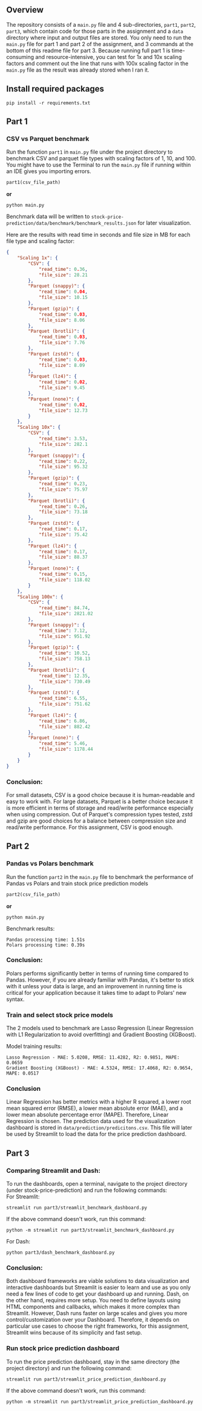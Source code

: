 ## Overview
The repository consists of a `main.py` file and 4 sub-directories, `part1`, `part2`, `part3`, which contain code for those parts in the assignment and a `data` directory where input and output files are stored. You only need to run the `main.py` file for part 1 and part 2 of the assignment, and 3 commands at the bottom of this readme file for part 3. Because running full part 1 is time-consuming and resource-intensive, you can test for 1x and 10x scaling factors and comment out the line that runs with 100x scaling factor in the `main.py` file as the result was already stored when I ran it.

## Install required packages
```
pip install -r requirements.txt
```

## Part 1

### CSV vs Parquet benchmark

Run the function `part1` in `main.py` file under the project directory to benchmark CSV and parquet file types with 
scaling factors of 1, 10, and 100. You might have to use the Terminal to run the `main.py` file if running within an IDE
gives you importing errors.
```python
part1(csv_file_path)
```
**or**
```
python main.py
```
Benchmark data will be written to `stock-price-prediction/data/benchmark/benchmark_results.json` for later visualization.

Here are the results with read time in seconds and file size in MB for each file type and scaling factor:
```json
{
    "Scaling 1x": {
        "CSV": {
            "read_time": 0.36,
            "file_size": 28.21
        },
        "Parquet (snappy)": {
            "read_time": 0.04,
            "file_size": 10.15
        },
        "Parquet (gzip)": {
            "read_time": 0.03,
            "file_size": 8.06
        },
        "Parquet (brotli)": {
            "read_time": 0.03,
            "file_size": 7.76
        },
        "Parquet (zstd)": {
            "read_time": 0.03,
            "file_size": 8.09
        },
        "Parquet (lz4)": {
            "read_time": 0.02,
            "file_size": 9.45
        },
        "Parquet (none)": {
            "read_time": 0.02,
            "file_size": 12.73
        }
    },
    "Scaling 10x": {
        "CSV": {
            "read_time": 3.53,
            "file_size": 282.1
        },
        "Parquet (snappy)": {
            "read_time": 0.22,
            "file_size": 95.32
        },
        "Parquet (gzip)": {
            "read_time": 0.23,
            "file_size": 75.97
        },
        "Parquet (brotli)": {
            "read_time": 0.26,
            "file_size": 73.18
        },
        "Parquet (zstd)": {
            "read_time": 0.17,
            "file_size": 75.42
        },
        "Parquet (lz4)": {
            "read_time": 0.17,
            "file_size": 88.37
        },
        "Parquet (none)": {
            "read_time": 0.15,
            "file_size": 118.02
        }
    },
    "Scaling 100x": {
        "CSV": {
            "read_time": 84.74,
            "file_size": 2821.02
        },
        "Parquet (snappy)": {
            "read_time": 7.12,
            "file_size": 951.92
        },
        "Parquet (gzip)": {
            "read_time": 10.52,
            "file_size": 758.13
        },
        "Parquet (brotli)": {
            "read_time": 12.35,
            "file_size": 730.49
        },
        "Parquet (zstd)": {
            "read_time": 6.55,
            "file_size": 751.62
        },
        "Parquet (lz4)": {
            "read_time": 6.86,
            "file_size": 882.42
        },
        "Parquet (none)": {
            "read_time": 5.46,
            "file_size": 1178.44
        }
    }
}
```

### Conclusion:
For small datasets, CSV is a good choice because it is human-readable and easy to work with.
For large datasets, Parquet is a better choice because it is more efficient in terms of storage and read/write
performance especially when using compression. Out of Parquet's compression types tested, zstd and gzip are good choices
for a balance between compression size and read/write performance. For this assignment, CSV is good enough.

## Part 2

### Pandas vs Polars benchmark

Run the function `part2` in the `main.py` file to benchmark the performance of Pandas vs Polars and train stock price prediction models
```python
part2(csv_file_path)
```
**or**
```
python main.py
```

Benchmark results:
```
Pandas processing time: 1.51s
Polars processing time: 0.39s
```
### Conclusion:
Polars performs significantly better in terms of running time compared to Pandas. However, if you are already
familiar with Pandas, it's better to stick with it unless your data is large, and an improvement in running time
is critical for your application because it takes time to adapt to Polars' new syntax.

### Train and select stock price models
The 2 models used to benchmark are Lasso Regression (Linear Regression with L1 Regularization to avoid overfitting)
and Gradient Boosting (XGBoost). 

Model training results:
```
Lasso Regression - MAE: 5.0208, RMSE: 11.4282, R2: 0.9851, MAPE: 0.0659
Gradient Boosting (XGBoost) - MAE: 4.5324, RMSE: 17.4068, R2: 0.9654, MAPE: 0.0517
```
### Conclusion
Linear Regression has better metrics with a higher R squared, a lower root mean squared error (RMSE), a lower mean 
absolute error (MAE), and a lower mean absolute percentage error (MAPE). Therefore, Linear Regression is chosen. The
prediction data used for the visualization dashboard is stored in `data/prediction/predicitons.csv`. This file will later be used by Streamlit to load the data for the price prediction dashboard. 

## Part 3
### Comparing Streamlit and Dash:
To run the dashboards, open a terminal, navigate to the project directory (under stock-price-prediction) and run 
the following commands:\
For Streamlit:
```
streamlit run part3/streamlit_benchmark_dashboard.py
```
If the above command doesn't work, run this command:
```
python -m streamlit run part3/streamlit_benchmark_dashboard.py
```
For Dash:
```
python part3/dash_benchmark_dashboard.py
```

### Conclusion:
Both dashboard frameworks are viable solutions to data visualization and interactive dashboards but Streamlit is
easier to learn and use as you only need a few lines of code to get your dashboard up and running. Dash, on the
other hand, requires more setup. You need to define layouts using HTML components and callbacks, which makes it
more complex than Streamlit. However, Dash runs faster on large scales and gives you more control/customization
over your Dashboard. Therefore, it depends on particular use cases to choose the right frameworks, for this
assignment, Streamlit wins because of its simplicity and fast setup.

### Run stock price prediction dashboard

To run the price prediction dashboard, stay in the same directory (the project directory) and run the following
command:
```
streamlit run part3/streamlit_price_prediction_dashboard.py
```
If the above command doesn't work, run this command:
```
python -m streamlit run part3/streamlit_price_prediction_dashboard.py
```
